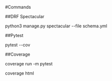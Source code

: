 #Commands

##DRF Spectacular

python3 manage.py spectacular --file schema.yml
<!-- Generates the schema.yml file -->

##Pytest

pytest --cov
<!-- Coverage report command line -->

##Coverage

coverage run -m pytest 
<!-- Creates a .coverage file -->
coverage html
<!-- Crates an html report -->
